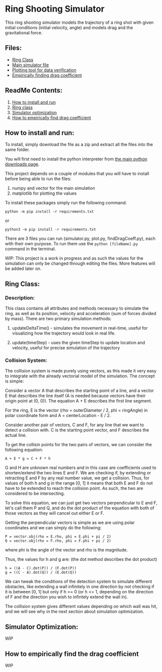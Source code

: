 # Ring Shooting Simulator  
This ring shooting simulator models the trajectory of a ring shot with given initial conditions (initial velocity, angle) and models drag and the gravitational force.

## Files:
- [Ring Class](https://github.com/0xC00000FD/CrescendoSimulator/blob/master/ring.py)
- [Main simulator file](https://github.com/0xC00000FD/CrescendoSimulator/blob/master/simulator.py)
- [Plotting tool for data verification](https://github.com/0xC00000FD/CrescendoSimulator/blob/master/plot.py)
- [Empirically finding drag coefficient](https://github.com/0xC00000FD/CrescendoSimulator/blob/master/findDragCoeff.py)

## ReadMe Contents:
1. [How to install and run](#how-to-run)
2. [Ring class](#ring-class)
3. [Simulator optimization](#simulator-optimization)
4. [How to empirically find drag coefficient](#how-to-empirically-find-drag-coefficient)


## How to install and run:
To install, simply download the file as a zip and extract all the files into the same folder.

You will first need to install the python interpreter from [the main python downloads page](https://www.python.org/downloads/).

This project depends on a couple of modules that you will have to install before being able to run the files:
1. numpy and vector for the main simulation
2. matplotlib for plotting the values  
  
To install these packages simply run the following command:
```
python -m pip install -r requirements.txt
```
or
```
python3 -m pip install -r requirements.txt
```

There are 3 files you can run (simulator.py, plot.py, findDragCoeff.py), each with their own purpose. To run them use the ```python [fileName].py``` command in the terminal.

WIP: This project is a work in progress and as such the values for the simulation can only be changed through editing the files. More features will be added later on.

## Ring Class:

### Description:
This class contains all attributes and methods necessary to simulate the ring, as well as its position, velocity and acceleration (sum of forces divided by mass). There are two primary simulation methods:

1. updateDeltaTime() - simulates the movement in real-time, useful for visualizing how the trajectory would look in real life.

2. update(timeStep) - uses the given timeStep to update location and velocity, useful for precise simulation of the trajectory


### Collision System:
The collision system is made purely using vectors, as this made it very easy to integrate with the already vectorial model of the simulation. The concept is simple:

Consider a vector A that describes the starting point of a line, and a vector E that describes the line itself (A is needed because vectors have their origin point at (0, 0)). The equation A + E describes the first line segment. 

For the ring, E is the vector (rho = outerDiameter / 2, phi = ringAngle) in polar coordinate form and A = centerLocation - E / 2.

Consider another pair of vectors, C and F, for any line that we want to detect a collision with. C is the starting point vector, and F describes the actual line.

To get the collisin points for the two pairs of vectors, we can consider the following equation:

    A + E * g = C + F * h

G and H are unknown real numbers and in this case are coefficients used to shorten/extend the two lines E and F. We are checking if, by extending or retracting E and F by any real number value, we get a collision. Thus, for values of both h and g in the range [0, 1] it means that both E and F do not have to be extended to reach the collision point. As such, the two are considered to be intersecting.

To solve this equation, we can just get two vectors perpendicular to E and F, let's call them P and Q, and do the dot product of the equation with both of those vectors as they will cancel out either E or F.

Getting the perpendicular vectors is simple as we are using polar coordinates and we can simply do the following:
```
P = vector.obj(rho = E.rho, phi = E.phi + pi / 2)
Q = vector.obj(rho = F.rho, phi = F.phi + pi / 2)
```
where phi is the angle of the vector and rho is the magnitude.

Thus, the values for h and g are: (the dot method describes the dot product)

```
h = ((A - C).dot(P)) / (F.dot(P))
g = ((C - A).dot(Q)) / (E.dot(Q))
```

We can tweak the conditions of the detection system to simulate different obstacles, like extending a wall infinitely in one direction by not checking if it is between [0, 1] but only if h >= 0 (or h <= 1, depending on the direction of F and the direction you wish to infintely extend the wall in).

The collision system gives different values depending on which wall was hit, and we will see why in the next section about simulation optimization.

## Simulator Optimization:
WIP

## How to empirically find the drag coefficient
WIP